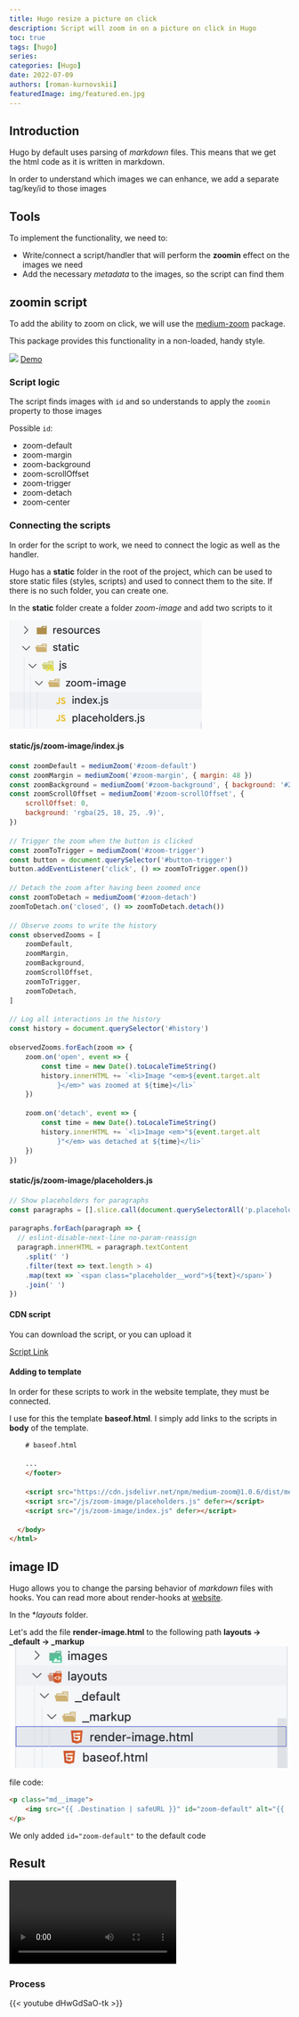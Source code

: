 ```yaml
---
title: Hugo resize a picture on click
description: Script will zoom in on a picture on click in Hugo
toc: true
tags: [hugo]
series: 
categories: [Hugo]
date: 2022-07-09
authors: [roman-kurnovskii]
featuredImage: img/featured.en.jpg
---
```



## Introduction

Hugo by default uses parsing of *markdown* files. This means that we get the html code as it is written in markdown.

In order to understand which images we can enhance, we add a separate tag/key/id to those images

## Tools

To implement the functionality, we need to:
- Write/connect a script/handler that will perform the **zoomin** effect on the images we need
- Add the necessary *metadata* to the images, so the script can find them
  
## zoomin script

To add the ability to zoom on click, we will use the [medium-zoom](https://github.com/francoischalifour/medium-zoom) package.

This package provides this functionality in a non-loaded, handy style.

![](https://user-images.githubusercontent.com/6137112/43369906-7623239a-9376-11e8-978b-6e089be499fb.gif)
[Demo](https://medium-zoom.francoischalifour.com/)


### Script logic

The script finds images with `id` and so understands to apply the `zoomin` property to those images

Possible `id`:

- zoom-default
- zoom-margin
- zoom-background
- zoom-scrollOffset
- zoom-trigger
- zoom-detach
- zoom-center

### Connecting the scripts

In order for the script to work, we need to connect the logic as well as the handler.

Hugo has a **static** folder in the root of the project, which can be used to store static files (styles, scripts) and used to connect them to the site. If there is no such folder, you can create one.

In the **static** folder create a folder *zoom-image* and add two scripts to it

![](img/static-scripts.png)

#### static/js/zoom-image/index.js

```js
const zoomDefault = mediumZoom('#zoom-default')
const zoomMargin = mediumZoom('#zoom-margin', { margin: 48 })
const zoomBackground = mediumZoom('#zoom-background', { background: '#212530' })
const zoomScrollOffset = mediumZoom('#zoom-scrollOffset', {
    scrollOffset: 0,
    background: 'rgba(25, 18, 25, .9)',
})

// Trigger the zoom when the button is clicked
const zoomToTrigger = mediumZoom('#zoom-trigger')
const button = document.querySelector('#button-trigger')
button.addEventListener('click', () => zoomToTrigger.open())

// Detach the zoom after having been zoomed once
const zoomToDetach = mediumZoom('#zoom-detach')
zoomToDetach.on('closed', () => zoomToDetach.detach())

// Observe zooms to write the history
const observedZooms = [
    zoomDefault,
    zoomMargin,
    zoomBackground,
    zoomScrollOffset,
    zoomToTrigger,
    zoomToDetach,
]

// Log all interactions in the history
const history = document.querySelector('#history')

observedZooms.forEach(zoom => {
    zoom.on('open', event => {
        const time = new Date().toLocaleTimeString()
        history.innerHTML += `<li>Image "<em>${event.target.alt
            }</em>" was zoomed at ${time}</li>`
    })

    zoom.on('detach', event => {
        const time = new Date().toLocaleTimeString()
        history.innerHTML += `<li>Image <em>"${event.target.alt
            }"</em> was detached at ${time}</li>`
    })
})
```

#### static/js/zoom-image/placeholders.js

```js
// Show placeholders for paragraphs
const paragraphs = [].slice.call(document.querySelectorAll('p.placeholder'))

paragraphs.forEach(paragraph => {
  // eslint-disable-next-line no-param-reassign
  paragraph.innerHTML = paragraph.textContent
    .split(' ')
    .filter(text => text.length > 4)
    .map(text => `<span class="placeholder__word">${text}</span>`)
    .join(' ')
})
```

#### CDN script

You can download the script, or you can upload it

[Script Link](https://cdn.jsdelivr.net/npm/medium-zoom@1.0.6/dist/medium-zoom.min.js)


#### Adding to template

In order for these scripts to work in the website template, they must be connected.

I use for this the template **baseof.html**. I simply add links to the scripts in **body** of the template.

```html
    # baseof.html

    ...
    </footer>

    <script src="https://cdn.jsdelivr.net/npm/medium-zoom@1.0.6/dist/medium-zoom.min.js" defer></script>
    <script src="/js/zoom-image/placeholders.js" defer></script>
    <script src="/js/zoom-image/index.js" defer></script>

  </body>
</html>
```

## image ID

Hugo allows you to change the parsing behavior of *markdown* files with hooks. You can read more about render-hooks at [website](https://gohugo.io/templates/render-hooks/).

In the **layouts* folder.

Let's add the file **render-image.html** to the following path **layouts -> _default -> _markup**
![](img/render-image-path.png)

file code:

```html
<p class="md__image">
    <img src="{{ .Destination | safeURL }}" id="zoom-default" alt="{{ .Text }}" {{ with .Title}} title="{{ . }}" {{ end }} />
</p>
```

We only added `id="zoom-default"` to the default code

## Result

<video  controls>
  <source src="img/gallery.mp4" type="video/mp4">
Your browser does not support the video tag.
</video>

### Process

{{< youtube dHwGdSaO-tk >}}